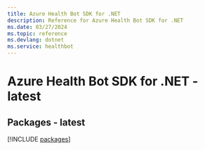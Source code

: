 ```yaml
---
title: Azure Health Bot SDK for .NET
description: Reference for Azure Health Bot SDK for .NET
ms.date: 03/27/2024
ms.topic: reference
ms.devlang: dotnet
ms.service: healthbot
---
```

# Azure Health Bot SDK for .NET - latest
## Packages - latest
[!INCLUDE [packages](health-bot-index.md)]
